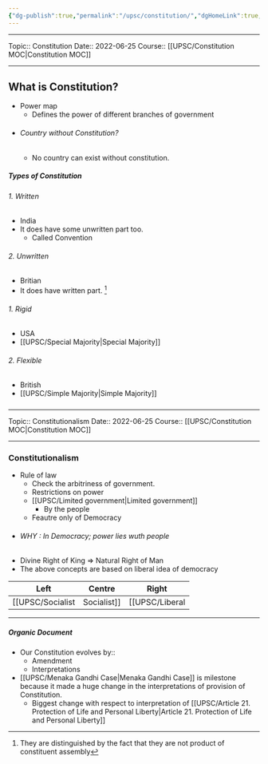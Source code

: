 ```yaml
---
{"dg-publish":true,"permalink":"/upsc/constitution/","dgHomeLink":true,"dgPassFrontmatter":false}
---
```


----
Topic:: Constitution
Date:: 2022-06-25
Course:: [[UPSC/Constitution MOC|Constitution MOC]] 

----

## What is Constitution? 
- Power map 
	- Defines the power of different branches of government 
- ###### Country without Constitution? 
	-  No country can exist without constitution. 


##### Types of Constitution 
###### 1. Written 
   - India
   - It does have some unwritten part too. 
	   - Called Convention 
###### 2. Unwritten
   - Britian  
   - It does have written part. [^1]

###### 1. Rigid 
   - USA 
   - [[UPSC/Special Majority|Special Majority]]
###### 2. Flexible 
   - British
   - [[UPSC/Simple Majority|Simple Majority]]


##### 
<div class="transclusion internal-embed is-loaded"><div class="markdown-embed">

<div class="markdown-embed-title">



</div>


----
Topic:: Constitutionalism
Date:: 2022-06-25
Course:: [[UPSC/Constitution MOC|Constitution MOC]] 

----

### Constitutionalism
- Rule of law
	- Check the arbitriness of government. 
	- Restrictions on power
	- [[UPSC/Limited government|Limited government]]
		- By the people
	- Feautre only of Democracy 
- ###### WHY : In Democracy; power lies wuth people 
- Divine Right of King => Natural Right of Man
- The above concepts are based on liberal idea of democracy 


| Left          | Centre | Right |
| ------------- | ------ | ----- |
| [[UPSC/Socialist|Socialist]] | [[UPSC/Liberal|Liberal]]       |[[Conservative|Conservative]]       |



</div></div>

---
##### Organic Document
- Our Constitution evolves by:: 
	- Amendment 
	- Interpretations 
- [[UPSC/Menaka Gandhi Case|Menaka Gandhi Case]] is milestone because it made a huge change in the interpretations of provision of Constitution. 
	- Biggest change with respect to interpretation of [[UPSC/Article 21. Protection of Life and Personal Liberty|Article 21. Protection of Life and Personal Liberty]] 






[^1]: They are distinguished by the fact that they are not product of constituent assembly 

